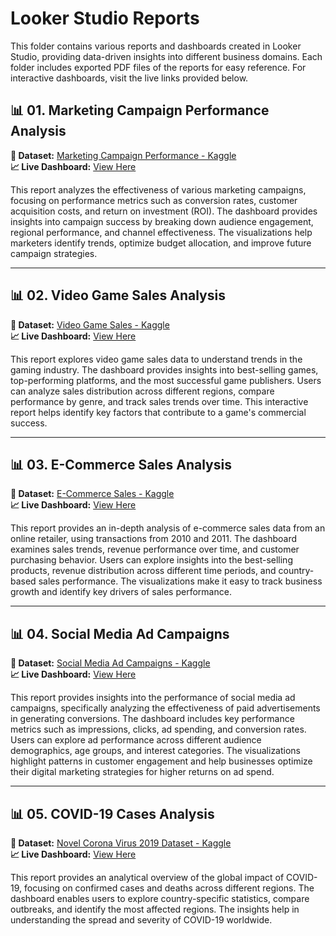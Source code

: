 # Looker Studio Reports

This folder contains various reports and dashboards created in Looker Studio, providing data-driven insights into different business domains. Each folder includes exported PDF files of the reports for easy reference. For interactive dashboards, visit the live links provided below.

## 📊 01. Marketing Campaign Performance Analysis
**🔗 Dataset:** [Marketing Campaign Performance - Kaggle](https://www.kaggle.com/datasets/manishabhatt22/marketing-campaign-performance-dataset)  
**📈 Live Dashboard:** [View Here](https://lookerstudio.google.com/reporting/b6a4da74-6671-4cdf-a05d-6b1b1de52801)  

This report analyzes the effectiveness of various marketing campaigns, focusing on performance metrics such as conversion rates, customer acquisition costs, and return on investment (ROI). The dashboard provides insights into campaign success by breaking down audience engagement, regional performance, and channel effectiveness. The visualizations help marketers identify trends, optimize budget allocation, and improve future campaign strategies.

---

## 📊 02. Video Game Sales Analysis  
**🔗 Dataset:** [Video Game Sales - Kaggle](https://www.kaggle.com/datasets/gregorut/videogamesales)  
**📈 Live Dashboard:** [View Here](https://lookerstudio.google.com/reporting/29b78158-ab1a-4fc8-8511-20884e64ab77)  

This report explores video game sales data to understand trends in the gaming industry. The dashboard provides insights into best-selling games, top-performing platforms, and the most successful game publishers. Users can analyze sales distribution across different regions, compare performance by genre, and track sales trends over time. This interactive report helps identify key factors that contribute to a game's commercial success.

---

## 📊 03. E-Commerce Sales Analysis   
**🔗 Dataset:** [E-Commerce Sales - Kaggle](https://www.kaggle.com/datasets/carrie1/ecommerce-data/data)  
**📈 Live Dashboard:** [View Here](https://lookerstudio.google.com/s/soU6vxigTKs)  

This report provides an in-depth analysis of e-commerce sales data from an online retailer, using transactions from 2010 and 2011. The dashboard examines sales trends, revenue performance over time, and customer purchasing behavior. Users can explore insights into the best-selling products, revenue distribution across different time periods, and country-based sales performance. The visualizations make it easy to track business growth and identify key drivers of sales performance.

---

## 📊 04. Social Media Ad Campaigns  
**🔗 Dataset:** [Social Media Ad Campaigns - Kaggle](https://www.kaggle.com/datasets/loveall/clicks-conversion-tracking)  
**📈 Live Dashboard:** [View Here](https://lookerstudio.google.com/s/jUghtceTylc)  

This report provides insights into the performance of social media ad campaigns, specifically analyzing the effectiveness of paid advertisements in generating conversions. The dashboard includes key performance metrics such as impressions, clicks, ad spending, and conversion rates. Users can explore ad performance across different audience demographics, age groups, and interest categories. The visualizations highlight patterns in customer engagement and help businesses optimize their digital marketing strategies for higher returns on ad spend.

---

## 📊  05. COVID-19 Cases Analysis
**🔗 Dataset:** [Novel Corona Virus 2019 Dataset - Kaggle](https://www.kaggle.com/datasets/sudalairajkumar/novel-corona-virus-2019-dataset)  
**📈 Live Dashboard:** [View Here](https://lookerstudio.google.com/s/tIqnfB-IR8A)  

This report provides an analytical overview of the global impact of COVID-19, focusing on confirmed cases and deaths across different regions. The dashboard enables users to explore country-specific statistics, compare outbreaks, and identify the most affected regions. The insights help in understanding the spread and severity of COVID-19 worldwide.

